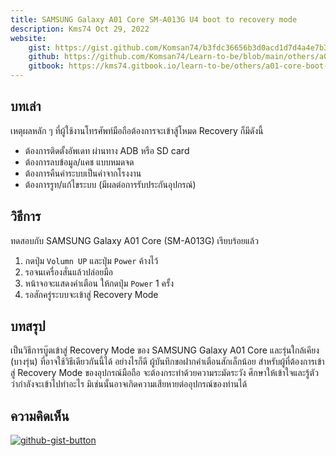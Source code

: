 ```yaml
---
title: SAMSUNG Galaxy A01 Core SM-A013G U4 boot to recovery mode
description: Kms74 Oct 29, 2022
website:
    gist: https://gist.github.com/Komsan74/b3fdc36656b3d0acd1d7d4a4e7b364da
    github: https://github.com/Komsan74/Learn-to-be/blob/main/others/a01-core-boot-to-recovery.md
    gitbook: https://kms74.gitbook.io/learn-to-be/others/a01-core-boot-to-recovery
---
```


## บทเล่า <a name="info"></a>

เหตุผลหลัก ๆ ที่ผู้ใช้งานโทรศัพท์มือถือต้องการจะเข้าสู้โหมด Recovery ก็มีดังนี้

* ต้องการติดตั้งอัพเดท ผ่านทาง ADB หรือ SD card
* ต้องการลบข้อมูล/แคช แบบหมดจด
* ต้องการคืนค่าระบบเป็นค่าจากโรงงาน
* ต้องการรูท/แก้ไขระบบ (มีผลต่อการรับประกันอุปกรณ์)

## วิธีการ <a name="boot-recovery"></a>

ทดสอบกับ SAMSUNG Galaxy A01 Core (SM-A013G) เรียบร้อยแล้ว

1. กดปุ่ม `Volumn UP` และปุ่ม `Power` ค้างไว้
2. รอจนเครื่องสั่นแล้วปล่อยมือ
3. หน้าจอจะแสดงคำเตือน ให้กดปุ่ม `Power` 1 ครั้ง
4. รอสักครู่ระบบจะเข้าสู่ Recovery Mode

## บทสรุป<a name="conclusion"></a>

เป็นวิธีการบู๊ตเข้าสู่ Recovery Mode ของ SAMSUNG Galaxy A01 Core และรุ่นใกล้เคียง (บางรุ่น) ที่อาจใช้วิธีเดียวกันนี้ได้ อย่างไรก็ดี ผู้บันทึกขอฝากคำเตือนสักเล็กน้อย สำหรับผู้ที่ต้องการเข้าสู่ Recovery Mode ของอุปกรณ์มือถือ จะต้องกระทำด้วยความระมัดระวัง ศึกษาให้เข้าใจและรู้ตัวว่ากำลังจะเข้าไปทำอะไร มิเช่นนั้นอาจเกิดความเสียหายต่ออุปกรณ์ของท่านได้

## ความคิดเห็น

[![github-gist-button](https://user-images.githubusercontent.com/52767363/191145099-9f4a51a2-35cc-495f-82e1-284d769a9052.png)][comment]

[comment]: https://gist.github.com/Komsan74/b3fdc36656b3d0acd1d7d4a4e7b364da